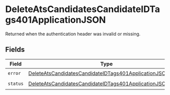 # DeleteAtsCandidatesCandidateIDTags401ApplicationJSON

Returned when the authentication header was invalid or missing.


## Fields

| Field                                                                                                                                               | Type                                                                                                                                                | Required                                                                                                                                            | Description                                                                                                                                         |
| --------------------------------------------------------------------------------------------------------------------------------------------------- | --------------------------------------------------------------------------------------------------------------------------------------------------- | --------------------------------------------------------------------------------------------------------------------------------------------------- | --------------------------------------------------------------------------------------------------------------------------------------------------- |
| `error`                                                                                                                                             | [DeleteAtsCandidatesCandidateIDTags401ApplicationJSONError](../../models/operations/deleteatscandidatescandidateidtags401applicationjsonerror.md)   | :heavy_check_mark:                                                                                                                                  | N/A                                                                                                                                                 |
| `status`                                                                                                                                            | [DeleteAtsCandidatesCandidateIDTags401ApplicationJSONStatus](../../models/operations/deleteatscandidatescandidateidtags401applicationjsonstatus.md) | :heavy_check_mark:                                                                                                                                  | N/A                                                                                                                                                 |